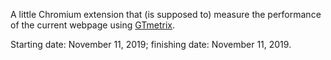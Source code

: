 A little Chromium extension that (is supposed to) measure the performance of the current webpage using [GTmetrix](https://gtmetrix.com/).

Starting date: November 11, 2019; finishing date: November 11, 2019.
